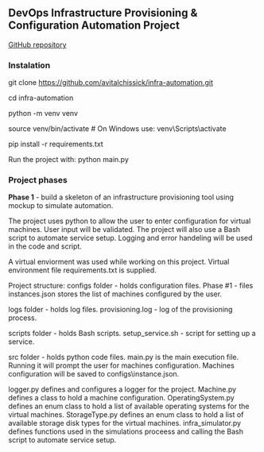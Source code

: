 ## DevOps Infrastructure Provisioning & Configuration Automation Project
[GitHub repository](https://github.com/avitalchissick/infra-automation)

### Instalation

git clone https://github.com/avitalchissick/infra-automation.git

cd infra-automation

python -m venv venv

source venv/bin/activate  # On Windows use: venv\Scripts\activate

pip install -r requirements.txt

Run the project with: python main.py

### Project phases
**Phase 1** - build a skeleton of an infrastructure provisioning tool using mockup to simulate automation.

The project uses python to allow the user to enter configuration for virtual machines. 
User input will be validated.
The project will also use a Bash script to automate service setup.
Logging and error handeling will be used in the code and script.

A virtual enviorment was used while working on this project.
Virtual environment file requirements.txt is supplied.

Project structure:
configs folder - holds configuration files.
Phase #1 - files instances.json stores the list of machines configured by the user.

logs folder - holds log files.
provisioning.log - log of the provisioning process.

scripts folder - holds Bash scripts.
setup_service.sh - script for setting up a service.

src folder - holds python code files.
main.py is the main execution file.
Running it will prompt the user for machines configuration.
Machines configuration will be saved to configs\instance.json.

logger.py defines and configures a logger for the project.
Machine.py defines a class to hold a machine configuration.
OperatingSystem.py defines an enum class to hold a list of available operating systems for the virtual machines.
StorageType.py defines an enum class to hold a list of available storage disk types for the virtual machines.
infra_simulator.py defines functions used in the simulations proceess and calling the Bash script to automate service setup.
